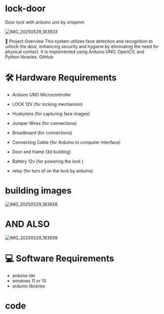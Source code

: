 # lock-door
Door lock with arduino uno by xrispmm

![IMG_20250529_183933](https://github.com/user-attachments/assets/fc31c171-a1b0-431a-8d18-328ea29c1588)

🔐 Project Overview
This system utilizes face detection and recognition to unlock the door, enhancing security and hygiene by eliminating the need for physical contact. It is implemented using Arduino UNO, OpenCV, and Python libraries.
GitHub

# 🛠️ Hardware Requirements
* Arduino UNO Microcontroller

* LOCK 12V  (for locking mechanism)

* Huskylens (for capturing face images)

* Jumper Wires (for connections)

* Breadboard (for connections)

* Connecting Cable (for Arduino to computer interface)

* Door and frame (3d building)
  
* Battery 12v (for powering the lock )

* relay (for turn of on the lock by arduino)

# building images
![IMG_20250529_183928](https://github.com/user-attachments/assets/23fd902a-d3b2-414e-b8f4-4c3a2178f332)
# AND ALSO
![IMG_20250529_183939](https://github.com/user-attachments/assets/a7e32601-bf79-41b3-8b8f-f705c9d3e7a8)
# 💻 Software Requirements
* arduino ide
* windows 11 or 10
* arduino libraries
# code
